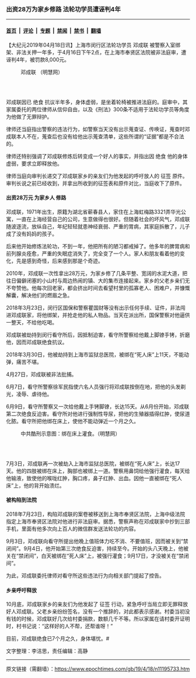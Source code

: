 ### 出资28万为家乡修路 法轮功学员遭诬判4年

---

#### [首页](../../../..?n11195733) &nbsp;|&nbsp; [评论](../../../../../epoch-comment?n11195733) &nbsp;|&nbsp; [专题](../../../../../epoch-special?n11195733) &nbsp;|&nbsp; [禁闻](../../../../../epoch-news?n11195733) &nbsp;|&nbsp; [禁书](../../../../../books?n11195733) &nbsp;|&nbsp; [翻墙](https://github.com/gfw-breaker/nogfw/blob/master/README.md?n11195733)


<div class="post_content" id="artbody" itemprop="articleBody">
 <!-- article content begin -->
 <p>
  【大纪元2019年04月18日讯】上海市闵行区法轮功学员
  <ok href="https://www.epochtimes.com/gb/tag/%E9%82%93%E6%88%90%E8%81%94.html">
   邓成联
  </ok>
  被警察入室绑架、非法关押一年多，于4月16日下午2点，在上海市奉贤区法院被非法庭审，遭诬判4年，被罚款8,000元。
 </p>
 <figure aria-describedby="caption-attachment-11195765" class="wp-caption aligncenter" id="attachment_11195765" style="width: 140px">
  <ok href="https://i.epochtimes.com/assets/uploads/2019/04/2018-11-2-deng-cheng-lian-01.jpg" target="_blank">
   <img alt="" class="wp-image-11195765" src="https://i.epochtimes.com/assets/uploads/2019/04/2018-11-2-deng-cheng-lian-01-600x773.jpg"/>
  </ok>
  <br/><figcaption class="wp-caption-text" id="caption-attachment-11195765">
   <ok href="https://www.epochtimes.com/gb/tag/%E9%82%93%E6%88%90%E8%81%94.html">
    邓成联
   </ok>
   （明慧网）
  </figcaption><br/>
 </figure><br/>
 <p>
  邓成联因已
  <ok href="https://www.epochtimes.com/gb/tag/%E7%BB%9D%E9%A3%9F.html">
   绝食
  </ok>
  抗议半年多，身体虚弱，是坐着轮椅被推进法庭的。庭审中，其家属委托的两位律师从信仰自由，以及《刑法》300条不适用于法轮功学员等角度为他做了无罪辩护。
 </p>
 <p>
  律师还当庭指出警察的违法行为，如警察当天没有出示蒐查证、传唤证，蒐查时邓成联本人不在，蒐查后也没有给他出示蒐查清单，这些所谓的“证据”都是不合法的。
 </p>
 <p>
  律师还特别强调了邓成联修炼后转变成一个好人的事实，并指出因
  <ok href="https://www.epochtimes.com/gb/tag/%E7%BB%9D%E9%A3%9F.html">
   绝食
  </ok>
  他的身体虚弱，要求立即释放他。
 </p>
 <p>
  律师当庭向审判长递交了邓成联家乡的亲友们为他发起的呼吁放人的
  <ok href="https://www.epochtimes.com/gb/tag/%E5%BE%81%E7%AD%BE.html">
   征签
  </ok>
  原件。审判长说之前已经收到，并拿出所收到的征签表和原件对比，当庭收下了原件。
 </p>
 <h4>
  <b>
   出资28万元 为家乡人
   <ok href="https://www.epochtimes.com/gb/tag/%E4%BF%AE%E8%B7%AF.html">
    修路
   </ok>
  </b>
 </h4>
 <p>
  邓成联，1971年出生，原籍为湖北省蕲春县人，家住在上海虹梅路3321弄华光公寓，一直在上海经营自己的公司，生意做得也很好。但随着社会的坏风气，邓成联随波逐流，放纵自己，年纪轻轻就患神经衰弱、严重的胃病，其家庭拆散了，儿子成了没有妈妈的孩子。
 </p>
 <p>
  后来他开始修炼法轮功，不到一年，他把所有的陋习都戒掉了。他多年的脾胃病和前列腺炎痊愈，严重的失眠症消失了，完全变了一个人。家人和朋友看着他的变化，先是感到奇怪，后来感到那是个奇迹。
 </p>
 <p>
  2010年，邓成联一次性拿出28万元，为家乡修了几条平整、宽阔的水泥大道，把往日偏僻闭塞的小山村与周边热闹的镇、大的集市连接起来。家乡的父老乡亲们无不夸赞他。他每次回老家，都会挤出时间去看望村里的孤寡老人、困难户，并慷慨解囊，解决他们的燃眉之急。
 </p>
 <p>
  2018年3月23日，闵行区国保和警察瞿国财等没有出示任何手续、证件，非法闯进邓成联家，将他绑架，并抢走他的私人物品。当天在派出所，国保警察对他逼供一整天，不给他吃喝。
 </p>
 <p>
  邓成联被劫持到闵行看守所后，因抵制迫害，看守所警察给他戴上脚镣手铐，折磨他，因而邓成联绝食抗议。
 </p>
 <p>
  2018年3月30日，他被劫持到上海市监狱总医院，被绑在“死人床”上11天，不能动弹，痛苦不堪。
 </p>
 <p>
  4月27日，邓成联被非法批捕。
 </p>
 <p>
  6月7日，看守所警察徐军民指使六名人员强行将邓成联按倒在地，把他的头发剃光，凌辱、虐待他。
 </p>
 <p>
  6月9日，看守所警察又一次给他戴上手铐脚镣，长达15天。从6月份开始，邓成联第二次绝食反迫害。看守所对他进行强制性导尿，把他的生殖器插得红肿，使尿道化脓。看守所把他绑在床上，使他不能动弹近一个月之久。
 </p>
 <figure aria-describedby="caption-attachment-11195816" class="wp-caption aligncenter" id="attachment_11195816" style="width: 286px">
  <ok href="https://i.epochtimes.com/assets/uploads/2019/04/2015-1-15-minghui-kuxing-shanghai-01.jpg" target="_blank">
   <img alt="" class="wp-image-11195816" src="https://i.epochtimes.com/assets/uploads/2019/04/2015-1-15-minghui-kuxing-shanghai-01-600x429.jpg"/>
  </ok>
  <br/><figcaption class="wp-caption-text" id="caption-attachment-11195816">
   中共酷刑示意图：绑在床上灌食。（明慧网）
  </figcaption><br/>
 </figure><br/>
 <p>
  7月3日，邓成联再一次被劫入上海市监狱总医院，被绑在“死人床”上，长达17天。他的四肢被绑在床上，胸部也被绑上一道。警察用鼻饲给他强行灌食，每天给他输液，致使他的喉咙红肿，胸口疼，鼻子红肿、出血。因他一直被绑在“死人床”上，他的背开始溃烂。
 </p>
 <h4>
  <b>
   被构陷到法院
  </b>
 </h4>
 <p>
  2018年7月23日，构陷邓成联的案卷被移送到上海市奉贤区法院，上海中级法院指定上海市奉贤区法院对他进行非法庭审。据悉，警察声称在邓成联家中抄到三部手机，里面有他多次向上百人的微信群发送法轮功的内容。
 </p>
 <p>
  9月3日，邓成联向看守所提出他晚上值班体力吃不消、不要值班，因而被关到“禁闭间”。9月4日，他开始第三次绝食反迫害，持续至今。开始的头八天晚上，他被关在“禁闭间”，白天被绑在“死人床”上，被强行灌食；9月17日，才没被关在“禁闭间”。
 </p>
 <p>
  为此，邓成联委托律师对看守所这些违法行为向相关部门提起了控告。
 </p>
 <h4>
  <b>
   乡亲呼吁释放
  </b>
 </h4>
 <p>
  10月底，邓成联家乡的亲友们为他发起了
  <ok href="https://www.epochtimes.com/gb/tag/%E5%BE%81%E7%AD%BE.html">
   征签
  </ok>
  行动，紧急呼吁当局立即无罪释放好人邓成联。父老乡亲纷纷签名，没有一个推辞的，对此都表示感谢。村委当初没有钱的时候，邓成联好几次给村委捐款，数额几千不等。所以家属在请村委开证明时，村书记说：“这样好的人不帮，还帮谁呀！”
 </p>
 <p>
  目前，邓成联绝食已7个月之久，身体堪忧。#
 </p>
 <p>
  文字整理：李洁思，责任编辑：高静
 </p>
 <!-- article content end -->
 <div id="below_article_ad">
 </div>
</div>


---

原文链接（需翻墙）：https://www.epochtimes.com/gb/19/4/18/n11195733.htm